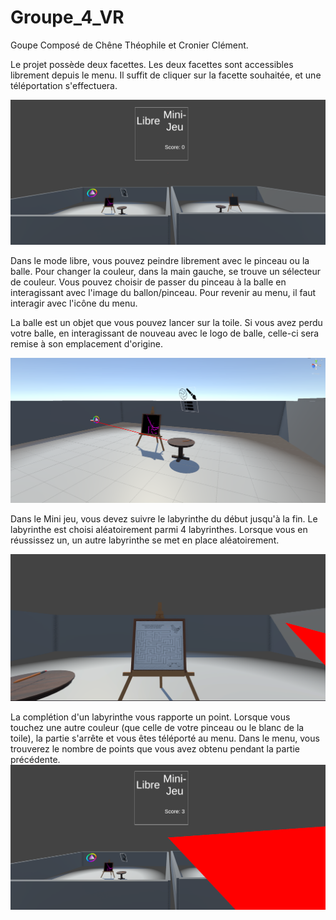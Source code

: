 # Groupe_4_VR

Goupe Composé de Chêne Théophile et Cronier Clément.

Le projet possède deux facettes. Les deux facettes sont accessibles librement depuis le menu. Il suffit de cliquer sur la facette souhaitée, et une téléportation s'effectuera.

![alt text](https://github.com/chenetheophile/Groupe_4_VR/blob/main/Img/Screen_menu.png)




Dans le mode libre, vous pouvez peindre librement avec le pinceau ou la balle. Pour changer la couleur, dans la main gauche, se trouve un sélecteur de couleur. Vous pouvez choisir de passer du pinceau à la balle en interagissant avec l'image du ballon/pinceau. Pour revenir au menu, il faut interagir avec l'icône du menu.

La balle est un objet que vous pouvez lancer sur la toile. Si vous avez perdu votre balle, en interagissant de nouveau avec le logo de balle, celle-ci sera remise à son emplacement d'origine. 

![alt text](https://github.com/chenetheophile/Groupe_4_VR/blob/main/Img/Screen_Libre.png)





Dans le Mini jeu, vous devez suivre le labyrinthe du début jusqu'à la fin. Le labyrinthe est choisi aléatoirement parmi 4 labyrinthes. Lorsque vous en réussissez un, un autre labyrinthe se met en place aléatoirement.

![alt text](https://github.com/chenetheophile/Groupe_4_VR/blob/main/Img/Screen_mini-jeu.png)


La complétion d'un labyrinthe vous rapporte un point. Lorsque vous touchez une autre couleur (que celle de votre pinceau ou le blanc de la toile), la partie s'arrête et vous êtes téléporté au menu. Dans le menu, vous trouverez le nombre de points que vous avez obtenu pendant la partie précédente.
![alt text](https://github.com/chenetheophile/Groupe_4_VR/blob/main/Img/Screen_menu_defait_MJ.png)
